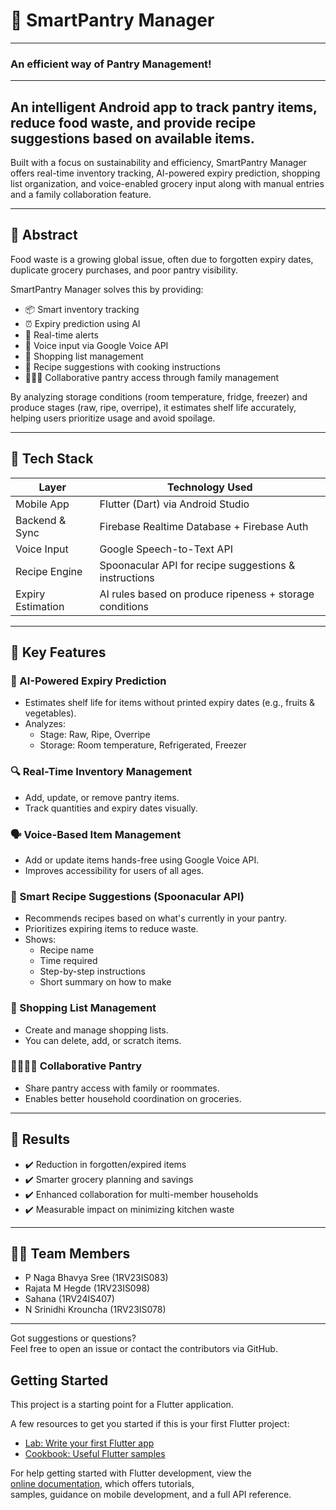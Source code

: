 #  🧠 SmartPantry Manager
---

### An efficient way of Pantry Management!

---

## An intelligent Android app to track pantry items, reduce food waste, and provide recipe suggestions based on available items.

Built with a focus on sustainability and efficiency, SmartPantry Manager offers real-time inventory tracking, AI-powered expiry prediction, shopping list organization, and voice-enabled grocery input along with manual entries and a family collaboration feature.

---

## 📌 Abstract

Food waste is a growing global issue, often due to forgotten expiry dates, duplicate grocery purchases, and poor pantry visibility.

SmartPantry Manager solves this by providing:

- 📦 Smart inventory tracking  
- ⏰ Expiry prediction using AI  
- 🔔 Real-time alerts  
- 📱 Voice input via Google Voice API  
- 🛒 Shopping list management  
- 🍲 Recipe suggestions with cooking instructions  
- 👨‍👩‍👧 Collaborative pantry access through family management

By analyzing storage conditions (room temperature, fridge, freezer) and produce stages (raw, ripe, overripe), it estimates shelf life accurately, helping users prioritize usage and avoid spoilage.

---

## 🔧 Tech Stack

| Layer              | Technology Used                                       |
|--------------------|--------------------------------------------------------|
| Mobile App         | Flutter (Dart) via Android Studio                     |
| Backend & Sync     | Firebase Realtime Database + Firebase Auth            |
| Voice Input        | Google Speech-to-Text API                             |
| Recipe Engine      | Spoonacular API for recipe suggestions & instructions |
| Expiry Estimation  | AI rules based on produce ripeness + storage conditions |

---

## 🚀 Key Features

### 🧠 AI-Powered Expiry Prediction
- Estimates shelf life for items without printed expiry dates (e.g., fruits & vegetables).
- Analyzes:
  - Stage: Raw, Ripe, Overripe  
  - Storage: Room temperature, Refrigerated, Freezer


### 🔍 Real-Time Inventory Management
- Add, update, or remove pantry items.
- Track quantities and expiry dates visually.

### 🗣️ Voice-Based Item Management
- Add or update items hands-free using Google Voice API.
- Improves accessibility for users of all ages.


### 🍲 Smart Recipe Suggestions (Spoonacular API)
- Recommends recipes based on what's currently in your pantry.
- Prioritizes expiring items to reduce waste.
- Shows:
  - Recipe name  
  - Time required  
  - Step-by-step instructions  
  - Short summary on how to make  

### 🛒 Shopping List Management
- Create and manage shopping lists.
- You can delete, add, or scratch items.

### 👨‍👩‍👧‍👦 Collaborative Pantry
- Share pantry access with family or roommates.
- Enables better household coordination on groceries.

---

## 🧪 Results

- ✔️ Reduction in forgotten/expired items  
- ✔️ Smarter grocery planning and savings  
- ✔️ Enhanced collaboration for multi-member households  
- ✔️ Measurable impact on minimizing kitchen waste  

---

## 🧑‍💻 Team Members

- P Naga Bhavya Sree (1RV23IS083)  
- Rajata M Hegde (1RV23IS098)  
- Sahana (1RV24IS407)  
- N Srinidhi Krouncha (1RV23IS078)  

---

Got suggestions or questions?  
Feel free to open an issue or contact the contributors via GitHub.



## Getting Started

This project is a starting point for a Flutter application.

A few resources to get you started if this is your first Flutter project:

- [Lab: Write your first Flutter app](https://docs.flutter.dev/get-started/codelab)  
- [Cookbook: Useful Flutter samples](https://docs.flutter.dev/cookbook)

For help getting started with Flutter development, view the  
[online documentation](https://docs.flutter.dev/), which offers tutorials,  
samples, guidance on mobile development, and a full API reference.
